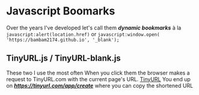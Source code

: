 # Javascript Boomarks

Over the years I've developed let's call them ***dynamic bookmarks*** à la 
`javascript:alert(location.href)`
or
`javascript:window.open( 'https://bambam2174.github.io', '_blank');`

## TinyURL.js / TinyURL-blank.js
These two I use the most often
When you click them the browser makes a request to TinyURL.com with the current page's URL.
[TinyURL](https://tinyurl.com/create.php?url=bambam2174.github.io)
You end up on ***https://tinyurl.com/app/create*** where you can copy the shortened URL

